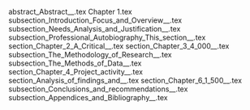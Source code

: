 abstract_Abstract__.tex
Chapter 1.tex
subsection_Introduction_Focus_and_Overview__.tex
subsection_Needs_Analysis_and_Justification__.tex
subsection_Professional_Autobiography_This_section__.tex
section_Chapter_2_A_Critical__.tex
section_Chapter_3_4_000__.tex
subsection_The_Methodology_of_Research__.tex
subsection_The_Methods_of_Data__.tex
section_Chapter_4_Project_activity__.tex
section_Analysis_of_findings_and__.tex
section_Chapter_6_1_500__.tex
subsection_Conclusions_and_recommendations__.tex
subsection_Appendices_and_Bibliography__.tex